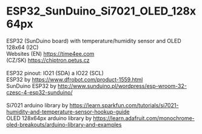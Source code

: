 # ESP32_SunDuino_Si7021_OLED_128x64px
ESP32 (SunDuino board) with temperature/humidity sensor and OLED 128x64 (I2C)
<br>
Websites
(EN) https://time4ee.com<br>
(CZ/SK) https://chiptron.petus.cz<br>
<br>
ESP32 pinout: IO21 (SDA) a IO22 (SCL)
<br>
ESP32 by https://www.dfrobot.com/product-1559.html <br>
SunDuino ESP32 by http://www.sunduino.pl/wordpress/esp-wroom-32-czesc-4-esp32-sunduino/ <br>
<br>
Si7021 arduino library by https://learn.sparkfun.com/tutorials/si7021-humidity-and-temperature-sensor-hookup-guide <br>
OLED 128x64px arduino library by https://learn.adafruit.com/monochrome-oled-breakouts/arduino-library-and-examples<br>
